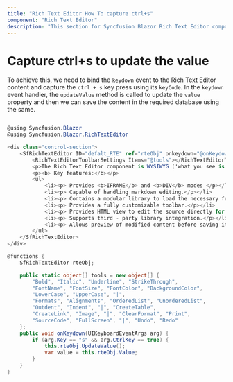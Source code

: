 ```yaml
---
title: "Rich Text Editor How To capture ctrl+s"
component: "Rich Text Editor"
description: "This section for Syncfusion Blazor Rich Text Editor component explains how to capture the ctrl+s to update the value."
---
```


# Capture ctrl+s to update the value

To achieve this, we need to bind the `keydown` event to the Rich Text Editor content and capture the `ctrl + s` key press using its `keyCode`.
In the `keydown` event handler, the `updateValue` method is called to update the `value` property and then we can save the content in the required database using the same.

```csharp

@using Syncfusion.Blazor
@using Syncfusion.Blazor.RichTextEditor

<div class="control-section">
    <SfRichTextEditor ID="defalt_RTE" ref="rteObj" onkeydown="@onKeydown" >
        <RichTextEditorToolbarSettings Items="@tools"></RichTextEditorToolbarSettings>
        <p>The Rich Text Editor component is WYSIWYG ('what you see is what you get') editor that provides the best user experience to create and update the content. Users can format their content using standard toolbar commands.</p>
        <p><b> Key features:</b></p>
        <ul>
            <li><p> Provides <b>IFRAME</b> and <b>DIV</b> modes </p></li>
            <li><p> Capable of handling markdown editing.</p></li>
            <li><p> Contains a modular library to load the necessary functionality on demand.</p></li>
            <li><p> Provides a fully customizable toolbar.</p></li>
            <li><p> Provides HTML view to edit the source directly for developers.</p></li>
            <li><p> Supports third - party library integration.</p></li>
            <li><p> Allows preview of modified content before saving it.</p></li>
        </ul>
    </SfRichTextEditor>
</div>

@functions {
    SfRichTextEditor rteObj;

    public static object[] tools = new object[] {
        "Bold", "Italic", "Underline", "StrikeThrough",
        "FontName", "FontSize", "FontColor", "BackgroundColor",
        "LowerCase", "UpperCase", "|",
        "Formats", "Alignments", "OrderedList", "UnorderedList",
        "Outdent", "Indent", "|", "CreateTable",
        "CreateLink", "Image", "|", "ClearFormat", "Print",
        "SourceCode", "FullScreen", "|", "Undo", "Redo"
    };
    public void onKeydown(UIKeyboardEventArgs arg) {
        if (arg.Key == "s" && arg.CtrlKey == true) {
            this.rteObj.UpdateValue();
            var value = this.rteObj.Value;
        }
    }
}

```
